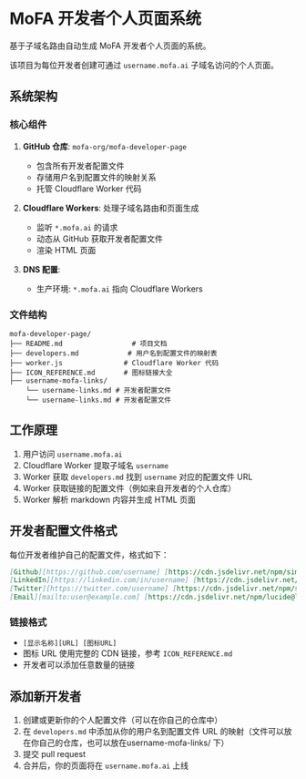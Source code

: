 # MoFA 开发者个人页面系统

基于子域名路由自动生成 MoFA 开发者个人页面的系统。

该项目为每位开发者创建可通过 `username.mofa.ai` 子域名访问的个人页面。

## 系统架构

### 核心组件

1. **GitHub 仓库**: `mofa-org/mofa-developer-page`
   - 包含所有开发者配置文件
   - 存储用户名到配置文件的映射关系
   - 托管 Cloudflare Worker 代码

2. **Cloudflare Workers**: 处理子域名路由和页面生成
   - 监听 `*.mofa.ai` 的请求
   - 动态从 GitHub 获取开发者配置文件
   - 渲染 HTML 页面

3. **DNS 配置**:
   - 生产环境: `*.mofa.ai` 指向 Cloudflare Workers

### 文件结构

```
mofa-developer-page/
├── README.md                 # 项目文档
├── developers.md            # 用户名到配置文件的映射表
├── worker.js               # Cloudflare Worker 代码
├── ICON_REFERENCE.md       # 图标链接大全
├── username-mofa-links/
    └── username-links.md # 开发者配置文件
    └── username-links.md # 开发者配置文件
```

## 工作原理

1. 用户访问 `username.mofa.ai`
2. Cloudflare Worker 提取子域名 `username`
3. Worker 获取 `developers.md` 找到 `username` 对应的配置文件 URL
4. Worker 获取链接的配置文件（例如来自开发者的个人仓库）
5. Worker 解析 markdown 内容并生成 HTML 页面

## 开发者配置文件格式

每位开发者维护自己的配置文件，格式如下：

```markdown
[Github][https://github.com/username] [https://cdn.jsdelivr.net/npm/simple-icons@v11/icons/github.svg]
[LinkedIn][https://linkedin.com/in/username] [https://cdn.jsdelivr.net/npm/simple-icons@v11/icons/linkedin.svg]
[Twitter][https://twitter.com/username] [https://cdn.jsdelivr.net/npm/simple-icons@v11/icons/x.svg]
[Email][mailto:user@example.com] [https://cdn.jsdelivr.net/npm/lucide@latest/dist/esm/icons/mail.svg]
```

### 链接格式
- `[显示名称][URL] [图标URL]`
- 图标 URL 使用完整的 CDN 链接，参考 `ICON_REFERENCE.md`
- 开发者可以添加任意数量的链接

## 添加新开发者

1. 创建或更新你的个人配置文件（可以在你自己的仓库中）
2. 在 `developers.md` 中添加从你的用户名到配置文件 URL 的映射（文件可以放在你自己的仓库，也可以放在username-mofa-links/ 下）
3. 提交 pull request
4. 合并后，你的页面将在 `username.mofa.ai` 上线
